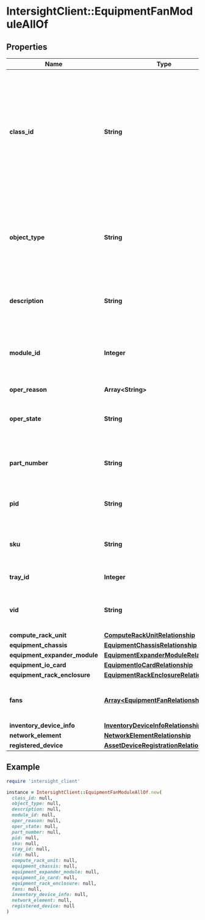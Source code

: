 # IntersightClient::EquipmentFanModuleAllOf

## Properties

| Name | Type | Description | Notes |
| ---- | ---- | ----------- | ----- |
| **class_id** | **String** | The fully-qualified name of the instantiated, concrete type. This property is used as a discriminator to identify the type of the payload when marshaling and unmarshaling data. | [default to &#39;equipment.FanModule&#39;] |
| **object_type** | **String** | The fully-qualified name of the instantiated, concrete type. The value should be the same as the &#39;ClassId&#39; property. | [default to &#39;equipment.FanModule&#39;] |
| **description** | **String** | This field is to provide description for the fan module. | [optional][readonly] |
| **module_id** | **Integer** | This field acts as the identifier for this particular Module, within the Fabric Interconnect. | [optional][readonly] |
| **oper_reason** | **Array&lt;String&gt;** |  | [optional] |
| **oper_state** | **String** | This field is used to indicate this fan module&#39;s operational state. | [optional][readonly] |
| **part_number** | **String** | This field identifies the Part Number for this Fan Module. | [optional][readonly] |
| **pid** | **String** | This field identifies the Product ID for the fan module. | [optional][readonly] |
| **sku** | **String** | This field identifies the Stockkeeping Unit for this Fan Module. | [optional][readonly] |
| **tray_id** | **Integer** | Tray identifier for the fan module. | [optional][readonly] |
| **vid** | **String** | This field identifies the Vendor ID for this Fan Module. | [optional][readonly] |
| **compute_rack_unit** | [**ComputeRackUnitRelationship**](ComputeRackUnitRelationship.md) |  | [optional] |
| **equipment_chassis** | [**EquipmentChassisRelationship**](EquipmentChassisRelationship.md) |  | [optional] |
| **equipment_expander_module** | [**EquipmentExpanderModuleRelationship**](EquipmentExpanderModuleRelationship.md) |  | [optional] |
| **equipment_io_card** | [**EquipmentIoCardRelationship**](EquipmentIoCardRelationship.md) |  | [optional] |
| **equipment_rack_enclosure** | [**EquipmentRackEnclosureRelationship**](EquipmentRackEnclosureRelationship.md) |  | [optional] |
| **fans** | [**Array&lt;EquipmentFanRelationship&gt;**](EquipmentFanRelationship.md) | An array of relationships to equipmentFan resources. | [optional][readonly] |
| **inventory_device_info** | [**InventoryDeviceInfoRelationship**](InventoryDeviceInfoRelationship.md) |  | [optional] |
| **network_element** | [**NetworkElementRelationship**](NetworkElementRelationship.md) |  | [optional] |
| **registered_device** | [**AssetDeviceRegistrationRelationship**](AssetDeviceRegistrationRelationship.md) |  | [optional] |

## Example

```ruby
require 'intersight_client'

instance = IntersightClient::EquipmentFanModuleAllOf.new(
  class_id: null,
  object_type: null,
  description: null,
  module_id: null,
  oper_reason: null,
  oper_state: null,
  part_number: null,
  pid: null,
  sku: null,
  tray_id: null,
  vid: null,
  compute_rack_unit: null,
  equipment_chassis: null,
  equipment_expander_module: null,
  equipment_io_card: null,
  equipment_rack_enclosure: null,
  fans: null,
  inventory_device_info: null,
  network_element: null,
  registered_device: null
)
```

